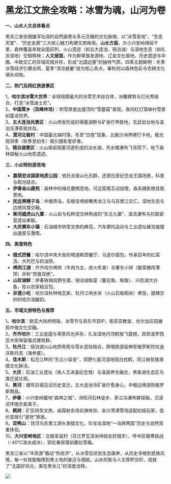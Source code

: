 # 黑龙江文旅全攻略：冰雪为魂，山河为卷  

**一、山水人文总体看点**  

黑龙江省坐拥雄浑壮阔的自然画卷与多元交融的文化脉络，以“冰雪圣地”、“生态天堂”、“历史走廊”三大核心魅力构建文旅格局。**山水方面**，大小兴安岭绵延千里，森林覆盖率居全国前列，火山遗迹（如五大连池、镜泊湖）与湿地生态（如扎龙湿地）交相辉映；**人文层面**，作为鲜卑族发源地、辽金文化故地，历史遗迹与中俄、中欧交汇的异域风情并存，形成“北国边塞”的独特气质。四季主题鲜明：冬季冰雪经济引爆全网，夏季“清凉避暑”成为核心卖点，春秋则以森林色彩与农耕文化填补间隙。  

**二、热门及网红旅游景区**  

1。**哈尔滨冰雪大世界**：全球规模最大的冰雪艺术综合体，冰雕建筑与灯光秀结合，打造“冰雪迪士尼”。  
2。**中国雪乡（双峰林场）**：积雪厚度达屋顶的“雪蘑菇”景观，夜间红灯笼映衬雪景如童话世界。  
3。**五大连池风景区**：火山喷发形成的堰塞湖群与矿泉疗养胜地，玄武岩台地与温泊冻潭奇观并存。  
4。**漠河北极村**：中国最北端村落，冬至“白夜”现象、北极沙洲界碑打卡地，极光观测季（秋季至初冬）吸引摄影爱好者。  
5。**镜泊湖景区**：火山熔岩阻塞河道形成的淡水湖，吊水楼瀑布飞泻而下，地下森林探秘火山地质遗迹。  

**三、小众特别游览地**  

* **嘉荫恐龙国家地质公园**：依托龙骨山化石群，还原白垩纪恐龙王国场景，科普与观光结合。  
* **伊春金山鹿苑**：森林中的梅花鹿栖息地，可近距离互动投喂，森系摄影绝佳取景地。  
* **抚远黑瞎子岛**：中俄界岛，东极宝塔俯瞰黑龙江与乌苏里江交汇，湿地生态与边境风情交融。  
* **柴河威虎山九寨**：火山岩与松桦混交林构成的“东北九寨”，溪流瀑布与抗联密营遗址串联。  
* **大庆赛车小镇**：石油城市转型文旅的典范，汽车摩托运动与工业遗址展览碰撞出速度与激情。  

**四、美食特色**  

* **俄式西餐**：哈尔滨中央大街的塔道斯西餐厅、马迭尔面包，传承百年的红菜汤、大列巴与奶油饼。  
* **烤肉江湖**：齐齐哈尔烤肉（牛肉为主，炭火炙香）与肇东小饼（酸菜猪肉薄饼）并称“肉食双绝”。  
* **山珍湖鲜**：伊春铁锅炖野生菌、镜泊湖鱼宴（鳌花鱼、鲑鱼）、兴凯湖大白鱼，佐以农家粘豆包。  
* **非遗小吃**：哈尔滨秋林格瓦斯、牡丹江响水米（火山石板稻米）煮饭，甜辣交织的哈尔滨酸奶。  

**五、市域文旅特色与推荐**  

1。**哈尔滨**：欧亚大陆桥明珠，冰雪节与音乐节双IP，索菲亚教堂、伏尔加庄园展现中俄文化交融。  
2。**齐齐哈尔**：工业底蕴与草原风光并存，扎龙湿地丹顶鹤放飞震撼，昂昂溪罗西亚大街保留俄式建筑群。  
3。**牡丹江**：镜泊湖火山地质奇观与雪乡民俗结合，跨境旅游延伸至俄罗斯符拉迪沃斯托克（海参崴）。  
4。**佳木斯**：松花江畔的“东北小延安”，郊野七星河湿地观白枕鹤，同江赫哲族渔猎文化鲜活。  
5。**大庆**：石油工业遗址（铁人王进喜纪念馆）与温泉养生融合，黑鱼湖生态区鸟类迁徙壮观。  
6。**黑河**：瑷珲古城见证历史变迁，五大连池冷矿泉疗愈身心，中俄边境游购俄罗斯商品。  
7。**伊春**：小兴安岭腹地“森林之城”，汤旺河石林徒步、茅兰沟瀑布群探秘，沉浸式呼吸负氧离子。  
8。**鹤岗**：矿区转型文旅，谕霖射击场实弹体验、金沙湾滑雪场适配初级玩家，低价宜居引“避世”旅居。  
9。**双鸭山**：饶河乌苏里江源头渔猎文化，珍宝岛湿地“一岛跨两国”历史与自然双重体验。  
10。**大兴安岭地区**：北极圣诞村（芬兰罗瓦涅米缔结友好城市）、呼中区极寒挑战（-40℃泼水成冰），鄂伦春部落驯鹿拉雪橇。  

黑龙江省以“冷资源”撬动“热经济”，从冰雪狂欢到生态康养，从历史寻根到民族风情，每一处皆能触摸到黑土地的豪迈与细腻。山水形胜与人文厚积交织，成就了“北国好风光，美在黑龙江”的深度诠释。  

![](http://www.onegreen.net/maps/Upload_maps/201610/2016102006570448.jpg)  
